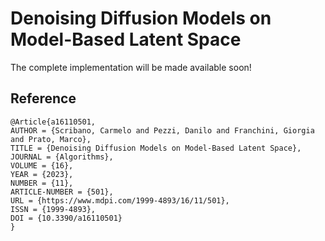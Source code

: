 # Denoising Diffusion Models on Model-Based Latent Space
The complete implementation will be made available soon!

## Reference 
```
@Article{a16110501,
AUTHOR = {Scribano, Carmelo and Pezzi, Danilo and Franchini, Giorgia and Prato, Marco},
TITLE = {Denoising Diffusion Models on Model-Based Latent Space},
JOURNAL = {Algorithms},
VOLUME = {16},
YEAR = {2023},
NUMBER = {11},
ARTICLE-NUMBER = {501},
URL = {https://www.mdpi.com/1999-4893/16/11/501},
ISSN = {1999-4893},
DOI = {10.3390/a16110501}
}
```
